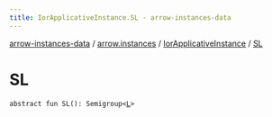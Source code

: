 ```yaml
---
title: IorApplicativeInstance.SL - arrow-instances-data
---
```


[arrow-instances-data](../../index.html) / [arrow.instances](../index.html) / [IorApplicativeInstance](index.html) / [SL](./-s-l.html)

# SL

`abstract fun SL(): Semigroup<`[`L`](index.html#L)`>`